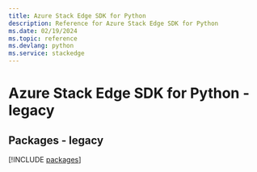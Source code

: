 ```yaml
---
title: Azure Stack Edge SDK for Python
description: Reference for Azure Stack Edge SDK for Python
ms.date: 02/19/2024
ms.topic: reference
ms.devlang: python
ms.service: stackedge
---
```

# Azure Stack Edge SDK for Python - legacy
## Packages - legacy
[!INCLUDE [packages](stack-edge-index.md)]